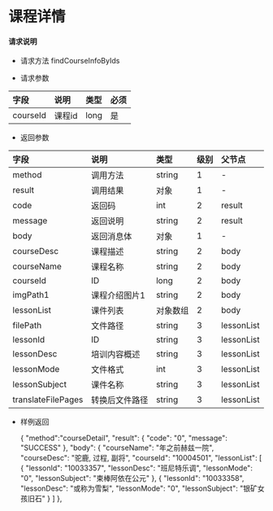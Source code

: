 # 课程详情

#### **请求说明**

* 请求方法 findCourseInfoByIds

* 请求参数


| 字段 | 说明 | 类型 | 必须 |
| :--- | :--- | :--- | :--- |
| courseId| 课程id | long| 是 |

* 返回参数

| 字段 | 说明 | 类型 | 级别 | 父节点 |
| :--- | :--- | :--- | :--- | :--- |
| method| 调用方法 | string | 1 | - |
| result | 调用结果 | 对象 | 1 | - |
| code | 返回码| int | 2 | result |
| message| 返回说明 | string | 2 | result |
| body | 返回消息体 | 对象 | 1 | - |
| courseDesc| 课程描述 | string | 2 |body|
| courseName| 课程名称 | string | 2 |body|
| courseId| ID | long | 2 |body|
| imgPath1| 课程介绍图片1 | string | 2 |body|
| lessonList| 课件列表 | 对象数组 | 2 |body|
| filePath | 文件路径 | string | 3 | lessonList|
| lessonId| ID | string | 3 | lessonList|
|lessonDesc| 培训内容概述 | string | 3 | lessonList|
|lessonMode| 文件格式 | int | 3 | lessonList|
|lessonSubject | 课件名称 | string | 3 | lessonList|
|translateFilePages | 转换后文件路径 | string | 3 | lessonList|



* 样例返回

    
    {
    "method":"courseDetail",
    "result":
        {
        "code": "0",
        "message": "SUCCESS"
        },
    "body": {
        "courseName": "年之前赫兹一院", 
        "courseDesc": "驼鹿, 过程, 副将", 
        "courseId": "10004501", 
        "lessonList": 
            [
                {
                    "lessonId": "10033357", 
                    "lessonDesc": "班尼特乐调", 
                    "lessonMode": "0", 
                    "lessonSubject": "束棒阿依在公元"
                }, 
                {
                    "lessonId": "10033358", 
                    "lessonDesc": "或称为雪梨", 
                    "lessonMode": "0", 
                    "lessonSubject": "银矿女孩旧石"
                }
            ]
    }, 